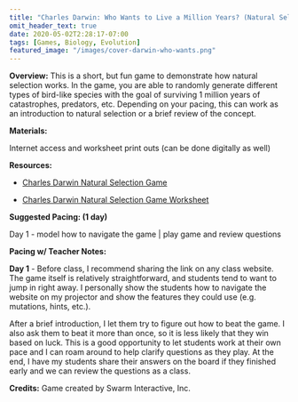 ```yaml
---
title: "Charles Darwin: Who Wants to Live a Million Years? (Natural Selection Game) | Online Simulation"
omit_header_text: true
date: 2020-05-02T2:28:17-07:00
tags: [Games, Biology, Evolution]
featured_image: "/images/cover-darwin-who-wants.png"
---
```


**Overview:** This is a short, but fun game to demonstrate how natural selection works. In the game, you are able to randomly generate different types of bird-like species with the goal of surviving 1 million years of catastrophes, predators, etc. Depending on your pacing, this can work as an introduction to natural selection or a brief review of the concept.

**Materials:**

Internet access and worksheet print outs (can be done digitally as well)

**Resources:**

- [Charles Darwin Natural Selection Game](https://coolsciencelab.com/who_wants_to_live_a_million_years.htm)

- [Charles Darwin Natural Selection Game Worksheet](/downloads/darwin-natural-selection-game.docx)

**Suggested Pacing: (1 day)**

Day 1 - model how to navigate the game | play game and review questions

**Pacing w/ Teacher Notes:**

**Day 1** - Before class, I recommend sharing the link on any class website. The game itself is relatively straightforward, and students tend to want to jump in right away. I personally show the students how to navigate the website on my projector and show the features they could use (e.g. mutations, hints, etc.).

After a brief introduction, I let them try to figure out how to beat the game. I also ask them to beat it more than once, so it is less likely that they win based on luck. This is a good opportunity to let students work at their own pace and I can roam around to help clarify questions as they play. At the end, I have my students share their answers on the board if they finished early and we can review the questions as a class.

**Credits:** Game created by Swarm Interactive, Inc.
